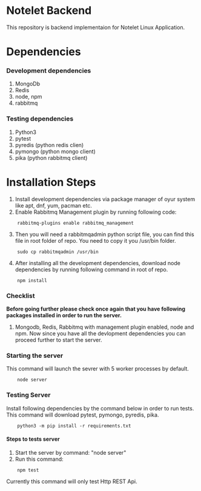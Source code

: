 # Notelet Backend
This repository is backend implementaion for Notelet Linux Application.

# Dependencies
### Development dependencies
1. MongoDb
2. Redis
3. node, npm
4. rabbitmq
### Testing dependencies
1. Python3
2. pytest
3. pyredis (python redis clien)
4. pymongo (python mongo client)
5. pika (python rabbitmq client)


# Installation Steps
1. Install development dependencies via package manager of oyur system like apt, dnf, yum, pacman etc.
2. Enable Rabbitmq Management plugin by running following code:
```
    rabbitmq-plugins enable rabbitmq_management
```

3. Then you will need a rabbitmqadmin python script file, you can find this file in root folder of repo. You need to copy it you /usr/bin folder.
```
    sudo cp rabbitmqadmin /usr/bin
```
4. After installing all the development dependencies, download node dependencies by running following command in root of repo.
```
    npm install
````

### Checklist
**Before going further please check once again that you have following packages installed in order to run the server.**
1. Mongodb, Redis, Rabbitmq with management plugin enabled, node and npm.
Now since you have all the  devlopment dependencies you can proceed further to start the server.
### Starting the server
This command will launch the sevrer with 5 worker processes by default.
```
    node server
```
### Testing Server
Install following dependencies by the command below in order to run tests. This command will download pytest, pymongo, pyredis, pika.
```
    python3 -m pip install -r requirements.txt
```
#### Steps to tests server
1. Start the server by command: "node server"
2. Run this command:
```
    npm test
```
Currently this command will only test Http REST Api.